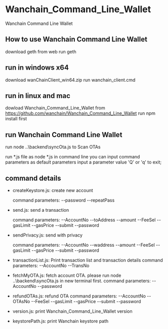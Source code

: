 # Wanchain_Command_Line_Wallet
Wanchain Command Line Wallet

## How to use Wanchain Command Line Wallet

download geth from web
run geth

## run in windows x64
download wanChainClient_win64.zip
run wanchain_client.cmd

## run in linux and mac

dowload Wanchain_Command_Line_Wallet from https://github.com/wanchain/Wanchain_Command_Line_Wallet
run npm install first

## run  Wanchain Command Line Wallet

run node ..\backend\syncOta.js to Scan OTAs

run *.js file as node *.js in command line
you can input command parameters as default parameters
input a parameter value 'Q' or 'q' to exit;

## command details
- createKeystore.js: create new account

    command parameters: --password  --repeatPass

- send.js: send a transaction

    command parameters: --AccountNo  --toAddress --amount --FeeSel  --gasLimit --gasPrice --submit --password

- sendPrivacy.js: send with privacy

    command parameters: --AccountNo  --waddress --amount --FeeSel  --gasLimit --gasPrice --submit --password

- transactionList.js: Print transaction list and transaction details
    command parameters: --AccountNo --TransNo
- fetchMyOTA.js: fetch account OTA. please run node ..\backend\syncOta.js in new terminal first.
    command parameters: --AccountNo --password
- refundOTAs.js: refund OTA
    command parameters: --AccountNo  --OTAsNo --FeeSel  --gasLimit --gasPrice --submit --password
- version.js: print Wanchain_Command_Line_Wallet version
- keystorePath.js: print Wanchain keystore path
